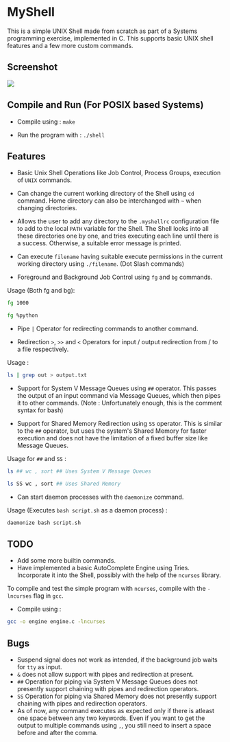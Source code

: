# MyShell

This is a simple UNIX Shell made from scratch as part of a Systems programming exercise, implemented in C. This supports basic UNIX shell features and a few more custom commands.

## Screenshot

![](https://i.imgur.com/WlkygPa.png?1)

## Compile and Run (For POSIX based Systems)
* Compile using :
`make`

* Run the program with :
`./shell`

## Features
* Basic Unix Shell Operations like Job Control, Process Groups, execution of `UNIX` commands.

* Can change the current working directory of the Shell using `cd` command. Home directory can also be interchanged with `~` when changing directories.

* Allows the user to add any directory to the `.myshellrc` configuration file to add to the local `PATH` variable for the Shell. The Shell looks into all these directories one by one, and tries executing each line until there is a success. Otherwise, a suitable error message is printed.

* Can execute `filename` having suitable execute permissions in the current working directory using `./filename`. (Dot Slash commands)

* Foreground and Background Job Control using `fg` and `bg` commands.

Usage (Both fg and bg):

```bash
fg 1000

fg %python
```

* Pipe `|` Operator for redirecting commands to another command.

* Redirection `>`, `>>` and `<` Operators for input / output redirection from / to a file respectively.

Usage :

```bash
ls | grep out > output.txt
```

* Support for System V Message Queues using `##` operator. This passes the output of an input command via Message Queues, which then pipes it to other commands.
(Note : Unfortunately enough, this is the comment syntax for bash)

* Support for Shared Memory Redirection using `SS` operator. This is similar to the `##` operator, but uses the system's Shared Memory for faster execution and does not have the limitation of a fixed buffer size like Message Queues.

Usage for `##` and `SS` :

```bash
ls ## wc , sort ## Uses System V Message Queues

ls SS wc , sort ## Uses Shared Memory
```

* Can start daemon processes with the `daemonize` command.

Usage (Executes `bash script.sh` as a daemon process) :

```bash
daemonize bash script.sh
```

## TODO
* Add some more builtin commands.
* Have implemented a basic AutoComplete Engine using Tries. Incorporate it into the Shell, possibly with the help of the `ncurses` library.

To compile and test the simple program with `ncurses`, compile with the `-lncurses` flag in `gcc`.

* Compile using : 
```bash
gcc -o engine engine.c -lncurses
```

## Bugs
* Suspend signal does not work as intended, if the background job waits for `tty` as input.
* `&` does not allow support with pipes and redirection at present.
* `##` Operation for piping via System V Message Queues does not presently support chaining with pipes and redirection operators.
* `SS` Operation for piping via Shared Memory does not presently support chaining with pipes and redirection operators.
* As of now, any command executes as expected only if there is atleast one space between any two keywords. Even if you want to get the output to multiple commands using `,`, you still need to insert a space before and after the comma.
